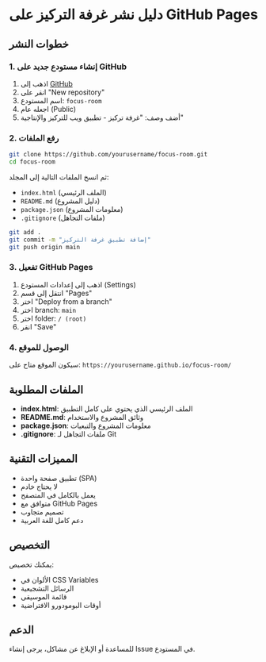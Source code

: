 # دليل نشر غرفة التركيز على GitHub Pages

## خطوات النشر

### 1. إنشاء مستودع جديد على GitHub
1. اذهب إلى [GitHub](https://github.com)
2. انقر على "New repository"
3. اسم المستودع: `focus-room`
4. اجعله عام (Public)
5. أضف وصف: "غرفة تركيز - تطبيق ويب للتركيز والإنتاجية"

### 2. رفع الملفات
```bash
git clone https://github.com/yourusername/focus-room.git
cd focus-room
```

ثم انسخ الملفات التالية إلى المجلد:
- `index.html` (الملف الرئيسي)
- `README.md` (دليل المشروع)
- `package.json` (معلومات المشروع)
- `.gitignore` (ملفات التجاهل)

```bash
git add .
git commit -m "إضافة تطبيق غرفة التركيز"
git push origin main
```

### 3. تفعيل GitHub Pages
1. اذهب إلى إعدادات المستودع (Settings)
2. انتقل إلى قسم "Pages"
3. اختر "Deploy from a branch"
4. اختر branch: `main`
5. اختر folder: `/ (root)`
6. انقر "Save"

### 4. الوصول للموقع
سيكون الموقع متاح على:
`https://yourusername.github.io/focus-room/`

## الملفات المطلوبة

- **index.html**: الملف الرئيسي الذي يحتوي على كامل التطبيق
- **README.md**: وثائق المشروع والاستخدام
- **package.json**: معلومات المشروع والتبعيات
- **.gitignore**: ملفات التجاهل لـ Git

## المميزات التقنية

- تطبيق صفحة واحدة (SPA)
- لا يحتاج خادم
- يعمل بالكامل في المتصفح
- متوافق مع GitHub Pages
- تصميم متجاوب
- دعم كامل للغة العربية

## التخصيص

يمكنك تخصيص:
- الألوان في CSS Variables
- الرسائل التشجيعية
- قائمة الموسيقى
- أوقات البومودورو الافتراضية

## الدعم

للمساعدة أو الإبلاغ عن مشاكل، يرجى إنشاء Issue في المستودع.